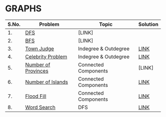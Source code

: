# GRAPHS

|S.No.|Problem|Topic|Solution|
|---|----|----|----|
|1.|[DFS](https://bit.ly/3yVGnkz)|[LINK]|
|2.|[BFS](https://practice.geeksforgeeks.org/problems/bfs-traversal-of-graph/1#)|[LINK]|
|3.|[Town Judge](https://leetcode.com/problems/find-the-town-judge/)|Indegree & Outdegree|[LINK](https://github.com/utkarsh006/GRAPHS/blob/main/Town%20Judge.cpp)|
|4.|[Celebrity Problem](https://practice.geeksforgeeks.org/problems/the-celebrity-problem/1)|Indegree & Outdegree|[LINK](https://github.com/utkarsh006/GRAPHS/blob/main/Celebrity%20Problem.cpp)|
|5.|[Number of Provinces](https://leetcode.com/problems/number-of-provinces/)|Connected Components|[LINK]|
|6.|[Number of Islands](https://leetcode.com/problems/number-of-islands/)|Connected Components|[LINK](https://github.com/utkarsh006/GRAPHS/blob/main/Number%20of%20Islands.cpp)|
|7.|[Flood Fill](https://leetcode.com/problems/flood-fill/)|Connected Components|[LINK](https://github.com/utkarsh006/GRAPHS/blob/main/FloodFill.cpp)|
|8.|[Word Search](https://leetcode.com/problems/word-search/)|DFS|[LINK](https://github.com/utkarsh006/GRAPHS/blob/main/Wordsearch.cpp)|

